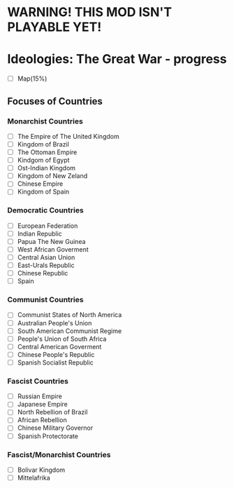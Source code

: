# WARNING! THIS MOD ISN'T PLAYABLE YET!

# Ideologies: The Great War - progress

- [ ] Map(15%)

## Focuses of Countries

### Monarchist Countries
- [ ] The Empire of The United Kingdom
- [ ] Kingdom of Brazil
- [ ] The Ottoman Empire
- [ ] Kindgom of Egypt
- [ ] Ost-Indian Kingdom
- [ ] Kingdom of New Zeland
- [ ] Chinese Empire
- [ ] Kingdom of Spain

### Democratic Countries
- [ ] European Federation
- [ ] Indian Republic
- [ ] Papua The New Guinea
- [ ] West African Goverment
- [ ] Central Asian Union
- [ ] East-Urals Republic
- [ ] Chinese Republic
- [ ] Spain

### Communist Countries
- [ ] Communist States of North America
- [ ] Australian People's Union
- [ ] South American Communist Regime
- [ ] People's Union of South Africa
- [ ] Central American Goverment
- [ ] Chinese People's Republic
- [ ] Spanish Socialist Republic

### Fascist Countries
- [ ] Russian Empire
- [ ] Japanese Empire
- [ ] North Rebellion of Brazil
- [ ] African Rebellion
- [ ] Chinese Military Governor
- [ ] Spanish Protectorate

### Fascist/Monarchist Countries 
- [ ] Bolivar Kingdom
- [ ] Mittelafrika
